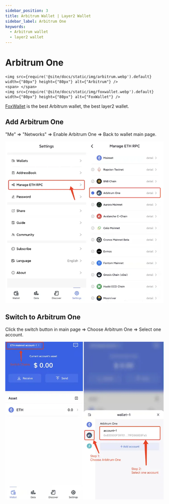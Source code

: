 ```yaml
---
sidebar_position: 3
title: Arbitrum Wallet | Layer2 Wallet
sidebar_label: Arbitrum One
keywords:
  - Arbitrum wallet
  - layer2 wallet
---
```


# Arbitrum One

```mdx-code-block
<img src={require('@site/docs/static/img/arbitrum.webp').default} width={"80px"} height={"80px"} alt={"Arbitrum"} />
<span> </span>
<img src={require('@site/docs/static/img/foxwallet.webp').default} width={"80px"} height={"80px"} alt={"FoxWallet"} />
```
[FoxWallet](https://foxwallet.com) is the best Arbitrum wallet, the best layer2 wallet.

## Add Arbitrum One

"Me" => "Networks" => Enable Arbitrum One => Back to wallet main page.

![](../img/add-arbitrum.webp)

## Switch to Arbitrum One

Click the switch button in main page => Choose Arbitrum One => Select one
account.

![](../img/switch-arbitrum.webp)
